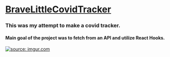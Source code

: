# [BraveLittleCovidTracker](https://bravelittletodolist.github.io/BraveLittleCovidTracker/)

### This was my attempt to make a covid tracker.  
#### Main goal of the project was to fetch from an API and utilize React Hooks.


<div style="width:150px; height:100px"> 
<a href="https://imgur.com/UDE4bxv"><img src="https://i.imgur.com/UDE4bxv.png" title="source: imgur.com"/></a>
</div>
